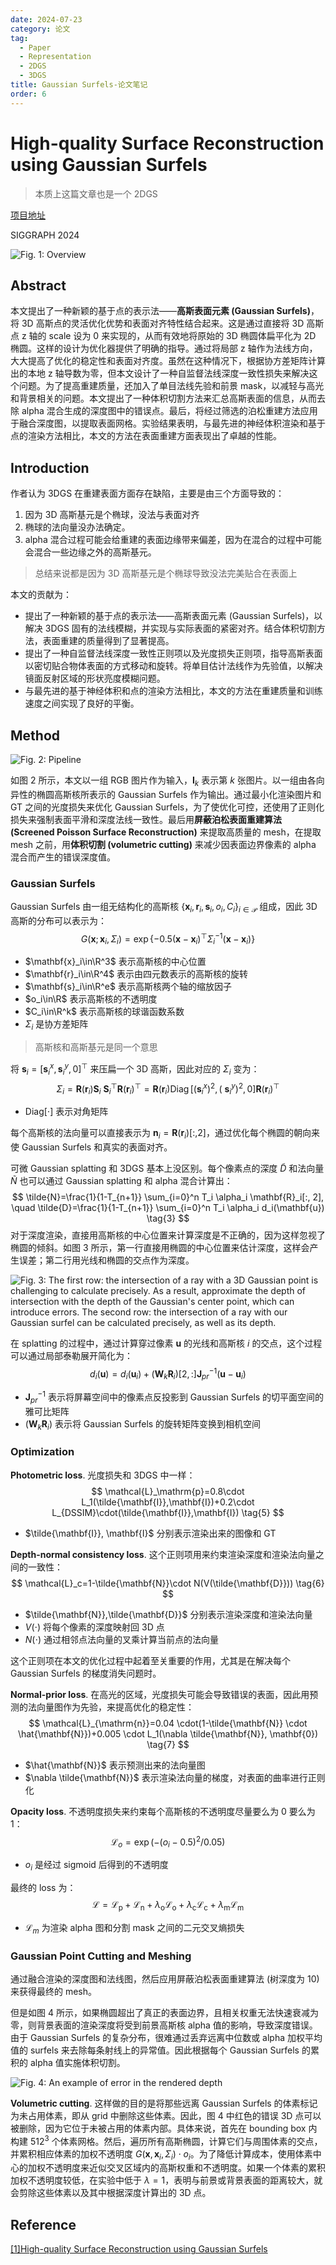 ```yaml
---
date: 2024-07-23
category: 论文
tag:
  - Paper
  - Representation
  - 2DGS
  - 3DGS
title: Gaussian Surfels-论文笔记
order: 6
---
```


# High-quality Surface Reconstruction using Gaussian Surfels

> 本质上这篇文章也是一个 2DGS

[项目地址](https://turandai.github.io/projects/gaussian_surfels/)

SIGGRAPH 2024

![Fig. 1: Overview](https://rocyan.oss-cn-hangzhou.aliyuncs.com/blog/202407231302221.png)

## Abstract

本文提出了一种新颖的基于点的表示法——**高斯表面元素 (Gaussian Surfels)**，将 3D 高斯点的灵活优化优势和表面对齐特性结合起来。这是通过直接将 3D 高斯点 z 轴的 scale 设为 0 来实现的，从而有效地将原始的 3D 椭圆体扁平化为 2D 椭圆。这样的设计为优化器提供了明确的指导。通过将局部 z 轴作为法线方向，大大提高了优化的稳定性和表面对齐度。虽然在这种情况下，根据协方差矩阵计算出的本地 z 轴导数为零，但本文设计了一种自监督法线深度一致性损失来解决这个问题。为了提高重建质量，还加入了单目法线先验和前景 mask，以减轻与高光和背景相关的问题。本文提出了一种体积切割方法来汇总高斯表面的信息，从而去除 alpha 混合生成的深度图中的错误点。最后，将经过筛选的泊松重建方法应用于融合深度图，以提取表面网格。实验结果表明，与最先进的神经体积渲染和基于点的渲染方法相比，本文的方法在表面重建方面表现出了卓越的性能。

## Introduction

作者认为 3DGS 在重建表面方面存在缺陷，主要是由三个方面导致的：

1. 因为 3D 高斯基元是个椭球，没法与表面对齐
2. 椭球的法向量没办法确定。
3. alpha 混合过程可能会给重建的表面边缘带来偏差，因为在混合的过程中可能会混合一些边缘之外的高斯基元。

> 总结来说都是因为 3D 高斯基元是个椭球导致没法完美贴合在表面上

本文的贡献为：

- 提出了一种新颖的基于点的表示法——高斯表面元素 (Gaussian Surfels)，以解决 3DGS 固有的法线模糊，并实现与实际表面的紧密对齐。结合体积切割方法，表面重建的质量得到了显著提高。
- 提出了一种自监督法线深度一致性正则项以及光度损失正则项，指导高斯表面以密切贴合物体表面的方式移动和旋转。将单目估计法线作为先验值，以解决镜面反射区域的形状亮度模糊问题。
- 与最先进的基于神经体积和点的渲染方法相比，本文的方法在重建质量和训练速度之间实现了良好的平衡。

## Method

![Fig. 2: Pipeline](https://rocyan.oss-cn-hangzhou.aliyuncs.com/blog/202407231342763.png)

如图 2 所示，本文以一组 RGB 图片作为输入，$\mathbf{I}_k$ 表示第 $k$ 张图片。以一组由各向异性的椭圆高斯核所表示的 Gaussian Surfels 作为输出。通过最小化渲染图片和 GT 之间的光度损失来优化 Gaussian Surfels，为了使优化可控，还使用了正则化损失来强制表面平滑和深度法线一致性。最后用**屏蔽泊松表面重建算法 (Screened Poisson Surface Reconstruction)** 来提取高质量的 mesh，在提取 mesh 之前，用**体积切割 (volumetric cutting)** 来减少因表面边界像素的 alpha 混合而产生的错误深度值。

### Gaussian Surfels

Gaussian Surfels 由一组无结构化的高斯核 $\left\{\mathbf{x}_i, \mathbf{r}_i, \mathbf{s}_i, o_i, C_i\right\}_{i \in \mathcal{P}}$ 组成，因此 3D 高斯的分布可以表示为：
$$
G\left(\mathbf{x} ; \mathbf{x}_i, \Sigma_i\right)=\exp \left\{-0.5\left(\mathbf{x}-\mathbf{x}_i\right)^{\top} \Sigma_i^{-1}\left(\mathbf{x}-\mathbf{x}_i\right)\right\}
\tag{1}
$$

- $\mathbf{x}_i\in\R^3$ 表示高斯核的中心位置
- $\mathbf{r}_i\in\R^4$ 表示由四元数表示的高斯核的旋转
- $\mathbf{s}_i\in\R^e$ 表示高斯核两个轴的缩放因子
- $o_i\in\R$ 表示高斯核的不透明度
- $C_i\in\R^k$ 表示高斯核的球谐函数系数
- $\Sigma_i$ 是协方差矩阵

> 高斯核和高斯基元是同一个意思

将 $\mathbf{s}_i=[\mathbf{s}_i^x,\mathbf{s}_i^y,0]^\top$ 来压扁一个 3D 高斯，因此对应的 $\Sigma_i$ 变为：
$$
\Sigma_i=\mathbf{R}\left(\mathbf{r}_i\right) \mathbf{S}_i \mathbf{~S}_i^{\top} \mathbf{R}\left(\mathbf{r}_i\right)^{\top}=\mathbf{R}\left(\mathbf{r}_i\right) \operatorname{Diag}\left[\left(\mathbf{s}_i^x\right)^2,\left(\mathbf{~s}_i^y\right)^2, 0\right] \mathbf{R}\left(\mathbf{r}_i\right)^{\top}
\tag{2}
$$

- $\mathrm{Diag}[\cdot]$ 表示对角矩阵

每个高斯核的法向量可以直接表示为 $\mathbf{n}_i=\mathbf{R}(\mathbf{r}_i)[:,2]$，通过优化每个椭圆的朝向来使 Gaussian Surfels 和真实的表面对齐。

可微 Gaussian splatting 和 3DGS 基本上没区别。每个像素点的深度 $\tilde{D}$ 和法向量 $\tilde{N}$ 也可以通过 Gaussian splatting 和 alpha 混合计算出：
$$
\tilde{N}=\frac{1}{1-T_{n+1}} \sum_{i=0}^n T_i \alpha_i \mathbf{R}_i[:, 2], \quad \tilde{D}=\frac{1}{1-T_{n+1}} \sum_{i=0}^n T_i \alpha_i d_i(\mathbf{u})
\tag{3}
$$
对于深度渲染，直接用高斯核的中心位置来计算深度是不正确的，因为这样忽视了椭圆的倾斜。如图 3 所示，第一行直接用椭圆的中心位置来估计深度，这样会产生误差；第二行用光线和椭圆的交点作为深度。

![Fig. 3: The first row: the intersection of a ray with a 3D Gaussian point is challenging to calculate precisely. As a result, approximate the depth of intersection with the depth of the Gaussian's center point, which can introduce errors. The second row: the intersection of a ray with our Gaussian surfel can be calculated precisely, as well as its depth.](https://rocyan.oss-cn-hangzhou.aliyuncs.com/blog/202407291117984.png)

在 splatting 的过程中，通过计算穿过像素 $\mathbf{u}$ 的光线和高斯核 $i$ 的交点，这个过程可以通过局部泰勒展开简化为：
$$
d_i(\mathbf{u})=d_i\left(\mathbf{u}_i\right)+\left(\mathbf{W}_k \mathbf{R}_i\right)[2,:] \mathbf{J}_{p r}^{-1}\left(\mathbf{u}-\mathbf{u}_i\right)
\tag{4}
$$

- $\mathbf{J}^{-1}_{pr}$ 表示将屏幕空间中的像素点反投影到 Gaussian Surfels 的切平面空间的雅可比矩阵
- $(\mathbf{W}_k\mathbf{R}_i)$ 表示将 Gaussian Surfels 的旋转矩阵变换到相机空间

### Optimization

**Photometric loss**. 光度损失和 3DGS 中一样：
$$
\mathcal{L}_\mathrm{p}=0.8\cdot L_1(\tilde{\mathbf{I}},\mathbf{I})+0.2\cdot L_{DSSIM}\cdot(\tilde{\mathbf{I}},\mathbf{I})
\tag{5}
$$

- $\tilde{\mathbf{I}}, \mathbf{I}$ 分别表示渲染出来的图像和 GT

**Depth-normal consistency loss**. 这个正则项用来约束渲染深度和渲染法向量之间的一致性：
$$
\mathcal{L}_c=1-\tilde{\mathbf{N}}\cdot N(V(\tilde{\mathbf{D}}))
\tag{6}
$$

- $\tilde{\mathbf{N}},\tilde{\mathbf{D}}$ 分别表示渲染深度和渲染法向量
- $V(\cdot)$ 将每个像素的深度映射回 3D 点
- $N(\cdot)$ 通过相邻点法向量的叉乘计算当前点的法向量

这个正则项在本文的优化过程中起着至关重要的作用，尤其是在解决每个 Gaussian Surfels 的梯度消失问题时。

**Normal-prior loss**. 在高光的区域，光度损失可能会导致错误的表面，因此用预测的法向量图作为先验，来提高优化的稳定性：
$$
\mathcal{L}_{\mathrm{n}}=0.04 \cdot(1-\tilde{\mathbf{N}} \cdot \hat{\mathbf{N}})+0.005 \cdot L_1(\nabla \tilde{\mathbf{N}}, \mathbf{0})
\tag{7}
$$

- $\hat{\mathbf{N}}$ 表示预测出来的法向量图
- $\nabla \tilde{\mathbf{N}}$ 表示渲染法向量的梯度，对表面的曲率进行正则化

**Opacity loss**. 不透明度损失来约束每个高斯核的不透明度尽量要么为 0 要么为 1：
$$
\mathcal{L}_o=\exp(-(o_i-0.5)^2/0.05)
\tag{8}
$$

- $o_i$ 是经过 sigmoid 后得到的不透明度

最终的 loss 为：
$$
\mathcal{L}=\mathcal{L}_{\mathrm{p}}+\mathcal{L}_{\mathrm{n}}+\lambda_{\mathrm{o}} \mathcal{L}_{\mathrm{o}}+\lambda_{\mathrm{c}} \mathcal{L}_{\mathrm{c}}+\lambda_{\mathrm{m}} \mathcal{L}_{\mathrm{m}}
\tag{9}
$$

- $\mathcal{L}_m$ 为渲染 alpha 图和分割 mask 之间的二元交叉熵损失

### Gaussian Point Cutting and Meshing

通过融合渲染的深度图和法线图，然后应用屏蔽泊松表面重建算法 (树深度为 10) 来获得最终的 mesh。

但是如图 4 所示，如果椭圆超出了真正的表面边界，且相关权重无法快速衰减为零，则背景表面的渲染深度将受到前景高斯核 alpha 值的影响，导致深度错误。由于 Gaussian Surfels 的复杂分布，很难通过丢弃远离中位数或 alpha 加权平均值的 surfels 来去除每条射线上的异常值。因此根据每个 Gaussian Surfels 的累积的 alpha 值实施体积切割。

![Fig. 4: An example of error in the rendered depth](https://rocyan.oss-cn-hangzhou.aliyuncs.com/blog/202407291841538.png)

**Volumetric cutting**. 这样做的目的是将那些远离 Gaussian Surfels 的体素标记为未占用体素，即从 grid 中删除这些体素。因此，图 4 中红色的错误 3D 点可以被删除，因为它位于未被占用的体素内部。具体来说，首先在 bounding box 内构建 $512^3$ 个体素网格。然后，遍历所有高斯椭圆，计算它们与周围体素的交点，并累积相应体素的加权不透明度 $G(\mathbf{x},\mathbf{x}_i,\Sigma_i)\cdot o_i$。为了降低计算成本，使用体素中心的加权不透明度来近似交叉区域内的高斯权重和不透明度。如果一个体素的累积加权不透明度较低，在实验中低于 $\lambda=1$，表明与前景或背景表面的距离较大，就会剪除这些体素以及其中根据深度计算出的 3D 点。

## Reference

[[1]High-quality Surface Reconstruction using Gaussian Surfels](https://arxiv.org/pdf/2404.17774)
